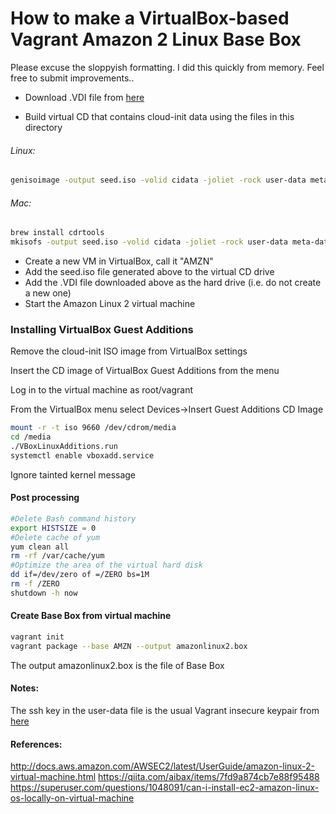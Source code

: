 # How to make a  VirtualBox-based Vagrant Amazon 2 Linux Base Box
Please excuse the sloppyish formatting. I did this quickly from memory. Feel free to submit improvements..

* Download .VDI file from [here](https://cdn.amazonlinux.com/os-images/2017.12.0.20171212.2/virtualbox/)

* Build virtual CD that contains cloud-init data using the files in this directory
###### Linux:
```bash
genisoimage -output seed.iso -volid cidata -joliet -rock user-data meta-data
```
###### Mac:
```bash
brew install cdrtools
mkisofs -output seed.iso -volid cidata -joliet -rock user-data meta-data
```

* Create a new VM in VirtualBox, call it "AMZN"
* Add the seed.iso file generated above to the virtual CD drive
* Add the .VDI file downloaded above as the hard drive (i.e. do not create a new one)
* Start the Amazon Linux 2 virtual machine

### Installing VirtualBox Guest Additions

Remove the cloud-init ISO image from VirtualBox settings

Insert the CD image of VirtualBox Guest Additions from the menu

Log in to the virtual machine as root/vagrant

From the VirtualBox menu select Devices->Insert Guest Additions CD Image
```bash
mount -r -t iso 9660 /dev/cdrom/media
cd /media
./VBoxLinuxAdditions.run
systemctl enable vboxadd.service
```
Ignore tainted kernel message

#### Post processing
```bash
#Delete Bash command history
export HISTSIZE = 0
#Delete cache of yum
yum clean all
rm -rf /var/cache/yum
#Optimize the area of ​​the virtual hard disk
dd if=/dev/zero of =/ZERO bs=1M
rm -f /ZERO
shutdown -h now
```

#### Create Base Box from virtual machine
```bash
vagrant init
vagrant package --base AMZN --output amazonlinux2.box
```
The output amazonlinux2.box is the file of Base Box

#### Notes:
The ssh key in the user-data file is the usual Vagrant insecure keypair from [here](https://github.com/hashicorp/vagrant/tree/master/keys)

#### References:
http://docs.aws.amazon.com/AWSEC2/latest/UserGuide/amazon-linux-2-virtual-machine.html
https://qiita.com/aibax/items/7fd9a874cb7e88f95488
https://superuser.com/questions/1048091/can-i-install-ec2-amazon-linux-os-locally-on-virtual-machine


